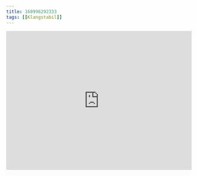 ```yaml
---
title: 168996292333
tags: [[Klangstabil]]
---
```

<iframe allow="accelerometer; autoplay; clipboard-write; encrypted-media; gyroscope; picture-in-picture" allowfullscreen="" frameborder="0" height="375" id="youtube_iframe" src="https://www.youtube.com/embed/WEVwun0ikRo?feature=oembed&amp;enablejsapi=1&amp;origin=https://safe.txmblr.com&amp;wmode=opaque" width="500"></iframe>